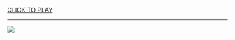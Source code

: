
<a href="https://premium76.site?title=hardest_game_in_the_world_cool_math_games&ref=12M">CLICK TO PLAY</a></h3>
<hr>

<a href="https://premium76.site?title=hardest_game_in_the_world_cool_math_games&ref=12M"><img src="https://clearcache.store/games.png"></a>


